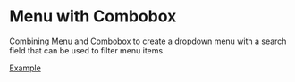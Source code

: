 # Menu with Combobox

<p data-description>
  Combining <a href="/components/menu">Menu</a> and <a href="/components/combobox">Combobox</a> to create a dropdown menu with a search field that can be used to filter menu items.
</p>

<a href="./index.tsx" data-playground>Example</a>
